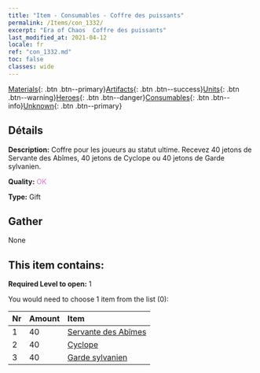 ```yaml
---
title: "Item - Consumables - Coffre des puissants"
permalink: /Items/con_1332/
excerpt: "Era of Chaos  Coffre des puissants"
last_modified_at: 2021-04-12
locale: fr
ref: "con_1332.md"
toc: false
classes: wide
---
```

 [Materials](/fr/Items/){: .btn .btn--primary}[Artifacts](/fr/Items/Artifacts/){: .btn .btn--success}[Units](/fr/Items/Units/){: .btn .btn--warning}[Heroes](/fr/Items/Heroes/){: .btn .btn--danger}[Consumables](/fr/Items/Consumables/){: .btn .btn--info}[Unknown](/fr/Items/Unknown/){: .btn .btn--primary}

## Détails
 **Description:** Coffre pour les joueurs au statut ultime. Recevez 40 jetons de Servante des Abîmes, 40 jetons de Cyclope ou 40 jetons de Garde sylvanien.

 **Quality:** <span style="color: #DA70D6">OK</span>

 **Type:** Gift

## Gather

  None

## This item contains:

 **Required Level to open:** 1

 You would need to choose 1 item from the list (0):

  | Nr | Amount |     Item    |
  |:---|:-------|:------------|
  | 1 | 40 | [Servante des Abîmes](/fr/Items/unt_230/) | 
  | 2 | 40 | [Cyclope](/fr/Items/unt_222/) | 
  | 3 | 40 | [Garde sylvanien](/fr/Items/unt_203/) | 
